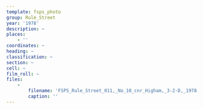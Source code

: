 ```yaml
---
template: fsps_photo
group: Rule_Street
year: '1978'
description: ~
places:
    - ''
coordinates: ~
heading: ~
classification: ~
section: ~
cell: ~
film_roll: ~
files:
    -
        filename: 'FSPS_Rule_Street_011,_No_10_cnr_Higham,_3-2-D,_1978.png'
        caption: ''
---
```

